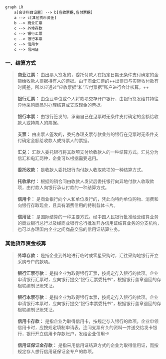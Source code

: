 ```mermaid
graph LR
    a[会计科目设置] --> b[应收票据,应付票据]
    a --> c[其他货币资金]
    b --> 商业汇票
    c --> 外埠存款
    c --> 银行汇票
    c --> 银行本票
    c --> 信用卡
    c --> 信用证
```

### 一、结算方式
> **商业江票：** 由出票人签发的，委托付款人在指定日期无条件支付确定的金额给收款人票据持有人的票据。由于商业汇票的++出票日与实际收付款有时间差，所以应通过“应收票据”和“应付票据”账户进行会计核算。++<br><br>
> **银行汇票：**
由企业单位或个人将款项交存开户银行，由银行签发给其持往异地采购商品时办理结算或支取现金的票据。<br><br>
> **银行本票：**
由银行签发的，承诺自己在见票时无条件支付确定的金额给收款人或持票人的票据。<br><br>
> **支票：**
由出票人签发的，委托办理支票存款业务的银行在见票时无条件支付确定金额给收款人或持票人的票据。<br><br>
> **汇兑：**
汇款人委托银行将其款项支付给收款人的一种结算方式。汇兑分为信汇和电汇两种，企业可以根据需要选用。<br><br>
> **委托收款：**
是收款人委托银行向付款人收取款项的一种结算方式。<br><br>
> **托收承付：**
根据购销合同由收款人发货后委托银行向异地付款人收取款项，由付款人向银行承认付款的一种结算方式。<br><br>
> **信用卡：**
是商业银行向个人和单位发行的，凭此向特约单位购物、消费和向银行存取现金，且具有消费信用的特制载体卡片。<br><br>
> **信用证：**
是国际结算的一种主要方式。经中国人民银行批准经营结算业务的商业银行总行以及经商业银行总行批准开办信用证结算业务的分支机构，也可以办理国内企业之间商品交易的信用证结算业务。
### 其他货币资金核算
> **外埠存款：**
是指企业到外地进行临时或零星采购时，汇往采购地银行开立采购专户的款项。<br><br>
> **银行汇票存款：**
是指企业为取得银行汇票，按规定存入银行的款项。企业申请银行汇票时，应向银行提交“银行汇票委托书”，根据银行盖章退回的存根联编制记账凭证。<br><br>
> **银行本票存款：**
是指企业为取得银行本票，按规定存入银行的款项。企业申请银行本票时，应向银行提交“银行本票委托书”，根据银行盖章退回的存根联编制记账凭证。<br><br>
> **信用卡存款：**
是指企业为取得信用卡，按规定存入银行的款项。企业申领信用卡时，应按规定填制申请表，连同支票有关的资料一并送交给发卡银行，银行开立信用卡存款账户，发给企业信用卡<br><br>
> **信用证保证金存款：**
是指采用信用证结算方式的企业为取得信用证，而按规定存人想行信用证保证金专户的款项。